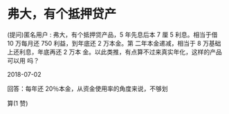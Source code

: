# 弗大，有个抵押贷产

(提问)匿名用户 : 弗大，有个抵押贷产品，5 年先息后本 7 厘 5 利息。相当于借 10 万每月还 750 利益，到年底还 2 万本金。第 二年本金递减，相当于 8 万基础上还利息，年底再还 2 万本 金。以此类推，有点算不过来真实年化，这样的产品可以用 吗？

2018-07-02

回答：每年还 20％本金，从资金使用率的角度来说，不够划

算(1 赞)